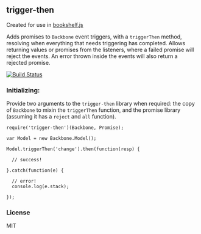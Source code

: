 ## trigger-then

Created for use in [bookshelf.js](http://github.com/tgriesser/bookshelf)

Adds promises to `Backbone` event triggers, with a `triggerThen` method,
resolving when everything that needs triggering has completed. Allows 
returning values or promises from the listeners, where a failed promise will
reject the events. An error thrown inside the events will also return a 
rejected promise.

[![Build Status](https://travis-ci.org/bookshelf/trigger-then.png?branch=master)](https://travis-ci.org/bookshelf/trigger-then)

### Initializing:

Provide two arguments to the `trigger-then` library when required: 
the copy of `Backbone` to mixin the `triggerThen` function, and the
promise library (assuming it has a `reject` and `all` function).

```
require('trigger-then')(Backbone, Promise);

var Model = new Backbone.Model();

Model.triggerThen('change').then(function(resp) {

  // success!

}.catch(function(e) {
  
  // error!
  console.log(e.stack);

});
```

### License

MIT
